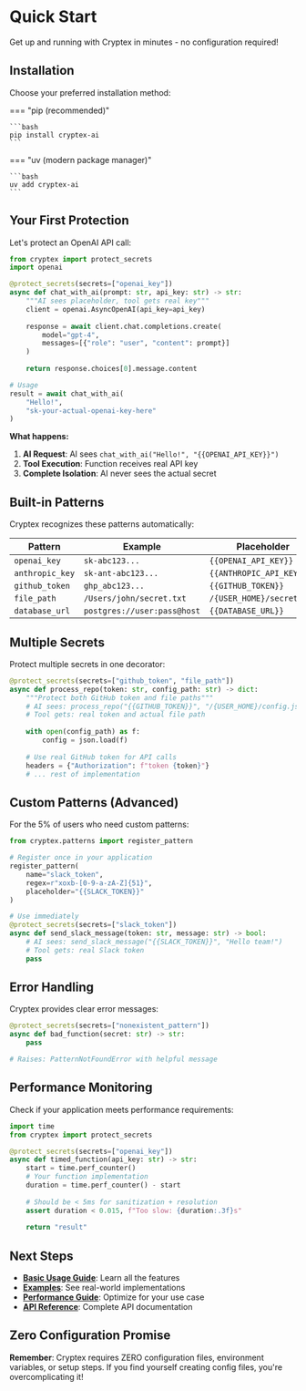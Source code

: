 # Quick Start

Get up and running with Cryptex in minutes - no configuration required!

## Installation

Choose your preferred installation method:

=== "pip (recommended)"

    ```bash
    pip install cryptex-ai
    ```

=== "uv (modern package manager)"

    ```bash
    uv add cryptex-ai
    ```

## Your First Protection

Let's protect an OpenAI API call:

```python
from cryptex import protect_secrets
import openai

@protect_secrets(secrets=["openai_key"])
async def chat_with_ai(prompt: str, api_key: str) -> str:
    """AI sees placeholder, tool gets real key"""
    client = openai.AsyncOpenAI(api_key=api_key)
    
    response = await client.chat.completions.create(
        model="gpt-4",
        messages=[{"role": "user", "content": prompt}]
    )
    
    return response.choices[0].message.content

# Usage
result = await chat_with_ai(
    "Hello!", 
    "sk-your-actual-openai-key-here"
)
```

**What happens:**

1. **AI Request**: AI sees `chat_with_ai("Hello!", "{{OPENAI_API_KEY}}")`
2. **Tool Execution**: Function receives real API key
3. **Complete Isolation**: AI never sees the actual secret

## Built-in Patterns

Cryptex recognizes these patterns automatically:

| Pattern | Example | Placeholder |
|---------|---------|-------------|
| `openai_key` | `sk-abc123...` | `{{OPENAI_API_KEY}}` |
| `anthropic_key` | `sk-ant-abc123...` | `{{ANTHROPIC_API_KEY}}` |
| `github_token` | `ghp_abc123...` | `{{GITHUB_TOKEN}}` |
| `file_path` | `/Users/john/secret.txt` | `/{USER_HOME}/secret.txt` |
| `database_url` | `postgres://user:pass@host` | `{{DATABASE_URL}}` |

## Multiple Secrets

Protect multiple secrets in one decorator:

```python
@protect_secrets(secrets=["github_token", "file_path"])
async def process_repo(token: str, config_path: str) -> dict:
    """Protect both GitHub token and file paths"""
    # AI sees: process_repo("{{GITHUB_TOKEN}}", "/{USER_HOME}/config.json")
    # Tool gets: real token and actual file path
    
    with open(config_path) as f:
        config = json.load(f)
    
    # Use real GitHub token for API calls
    headers = {"Authorization": f"token {token}"}
    # ... rest of implementation
```

## Custom Patterns (Advanced)

For the 5% of users who need custom patterns:

```python
from cryptex.patterns import register_pattern

# Register once in your application
register_pattern(
    name="slack_token",
    regex=r"xoxb-[0-9-a-zA-Z]{51}",
    placeholder="{{SLACK_TOKEN}}"
)

# Use immediately
@protect_secrets(secrets=["slack_token"])
async def send_slack_message(token: str, message: str) -> bool:
    # AI sees: send_slack_message("{{SLACK_TOKEN}}", "Hello team!")
    # Tool gets: real Slack token
    pass
```

## Error Handling

Cryptex provides clear error messages:

```python
@protect_secrets(secrets=["nonexistent_pattern"])
async def bad_function(secret: str) -> str:
    pass

# Raises: PatternNotFoundError with helpful message
```

## Performance Monitoring

Check if your application meets performance requirements:

```python
import time
from cryptex import protect_secrets

@protect_secrets(secrets=["openai_key"])
async def timed_function(api_key: str) -> str:
    start = time.perf_counter()
    # Your function implementation
    duration = time.perf_counter() - start
    
    # Should be < 5ms for sanitization + resolution
    assert duration < 0.015, f"Too slow: {duration:.3f}s"
    
    return "result"
```

## Next Steps

- **[Basic Usage Guide](guide/basic-usage.md)**: Learn all the features
- **[Examples](examples/)**: See real-world implementations  
- **[Performance Guide](guide/performance.md)**: Optimize for your use case
- **[API Reference](api/)**: Complete API documentation

## Zero Configuration Promise

**Remember**: Cryptex requires ZERO configuration files, environment variables, or setup steps. If you find yourself creating config files, you're overcomplicating it!